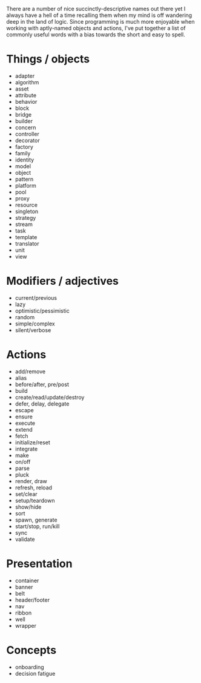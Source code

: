 There are a number of nice succinctly-descriptive names out there yet I always have a hell of a time recalling them when my mind is off wandering deep in the land of logic.  Since programming is much more enjoyable when working with aptly-named objects and actions, I've put together a list of commonly useful words with a bias towards the short and easy to spell.

# Things / objects

* adapter
* algorithm
* asset
* attribute
* behavior
* block
* bridge
* builder
* concern
* controller
* decorator
* factory
* family
* identity
* model
* object
* pattern
* platform
* pool
* proxy
* resource
* singleton
* strategy
* stream
* task
* template
* translator
* unit
* view

# Modifiers / adjectives

* current/previous
* lazy
* optimistic/pessimistic
* random
* simple/complex 
* silent/verbose


# Actions

* add/remove
* alias
* before/after, pre/post
* build
* create/read/update/destroy
* defer, delay, delegate
* escape
* ensure
* execute
* extend
* fetch
* initialize/reset
* integrate
* make
* on/off
* parse
* pluck
* render, draw
* refresh, reload
* set/clear
* setup/teardown
* show/hide
* sort
* spawn, generate
* start/stop, run/kill
* sync
* validate


# Presentation

* container
* banner
* belt
* header/footer
* nav
* ribbon
* well
* wrapper

# Concepts

* onboarding
* decision fatigue
